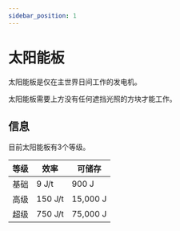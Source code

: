 ```yaml
---
sidebar_position: 1
---
```


# 太阳能板

太阳能板是仅在主世界日间工作的发电机。

太阳能板需要上方没有任何遮挡光照的方块才能工作。

## 信息

目前太阳能板有3个等级。

| 等级 | 效率 | 可储存 |
| ---- | --- | ------ |
| 基础 | 9 J/t | 900 J |
| 高级 | 150 J/t | 15,000 J |
| 超级 | 750 J/t | 75,000 J |

